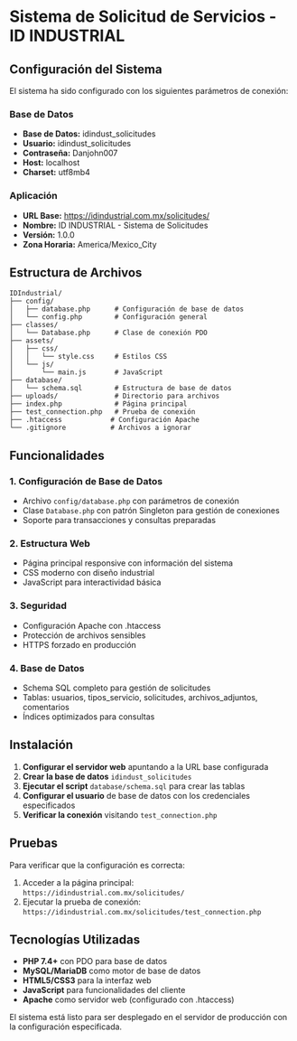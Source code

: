 # Sistema de Solicitud de Servicios - ID INDUSTRIAL

## Configuración del Sistema

El sistema ha sido configurado con los siguientes parámetros de conexión:

### Base de Datos
- **Base de Datos:** idindust_solicitudes
- **Usuario:** idindust_solicitudes  
- **Contraseña:** Danjohn007
- **Host:** localhost
- **Charset:** utf8mb4

### Aplicación
- **URL Base:** https://idindustrial.com.mx/solicitudes/
- **Nombre:** ID INDUSTRIAL - Sistema de Solicitudes
- **Versión:** 1.0.0
- **Zona Horaria:** America/Mexico_City

## Estructura de Archivos

```
IDIndustrial/
├── config/
│   ├── database.php      # Configuración de base de datos
│   └── config.php        # Configuración general
├── classes/
│   └── Database.php      # Clase de conexión PDO
├── assets/
│   ├── css/
│   │   └── style.css     # Estilos CSS
│   └── js/
│       └── main.js       # JavaScript
├── database/
│   └── schema.sql        # Estructura de base de datos
├── uploads/              # Directorio para archivos
├── index.php             # Página principal
├── test_connection.php   # Prueba de conexión
├── .htaccess            # Configuración Apache
└── .gitignore           # Archivos a ignorar

```

## Funcionalidades

### 1. Configuración de Base de Datos
- Archivo `config/database.php` con parámetros de conexión
- Clase `Database.php` con patrón Singleton para gestión de conexiones
- Soporte para transacciones y consultas preparadas

### 2. Estructura Web
- Página principal responsive con información del sistema
- CSS moderno con diseño industrial
- JavaScript para interactividad básica

### 3. Seguridad
- Configuración Apache con .htaccess
- Protección de archivos sensibles
- HTTPS forzado en producción

### 4. Base de Datos
- Schema SQL completo para gestión de solicitudes
- Tablas: usuarios, tipos_servicio, solicitudes, archivos_adjuntos, comentarios
- Índices optimizados para consultas

## Instalación

1. **Configurar el servidor web** apuntando a la URL base configurada
2. **Crear la base de datos** `idindust_solicitudes`
3. **Ejecutar el script** `database/schema.sql` para crear las tablas
4. **Configurar el usuario** de base de datos con los credenciales especificados
5. **Verificar la conexión** visitando `test_connection.php`

## Pruebas

Para verificar que la configuración es correcta:

1. Acceder a la página principal: `https://idindustrial.com.mx/solicitudes/`
2. Ejecutar la prueba de conexión: `https://idindustrial.com.mx/solicitudes/test_connection.php`

## Tecnologías Utilizadas

- **PHP 7.4+** con PDO para base de datos
- **MySQL/MariaDB** como motor de base de datos
- **HTML5/CSS3** para la interfaz web
- **JavaScript** para funcionalidades del cliente
- **Apache** como servidor web (configurado con .htaccess)

El sistema está listo para ser desplegado en el servidor de producción con la configuración especificada.